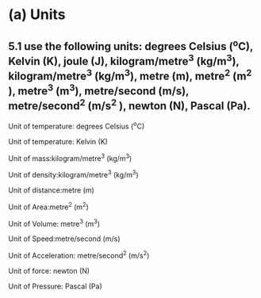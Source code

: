 # (a) Units

## **5.1 use the following units: degrees Celsius (<sup>o</sup>C), Kelvin (K), joule (J), kilogram/metre<sup>3</sup> (kg/m<sup>3</sup>), kilogram/metre<sup>3</sup> (kg/m<sup>3</sup>), metre (m), metre<sup>2</sup> (m<sup>2</sup> ), metre<sup>3</sup> (m<sup>3</sup>), metre/second (m/s), metre/second<sup>2</sup> (m/s<sup>2</sup> ), newton (N), Pascal (Pa).**

Unit of temperature: degrees Celsius (<sup>o</sup>C)

Unit of temperature: Kelvin (K)

Unit of mass:kilogram/metre<sup>3</sup> (kg/m<sup>3</sup>)

Unit of density:kilogram/metre<sup>3</sup> (kg/m<sup>3</sup>)

Unit of distance:metre (m)

Unit of Area:metre<sup>2</sup> (m<sup>2</sup>)

Unit of Volume: metre<sup>3</sup> (m<sup>3</sup>)

Unit of Speed:metre/second (m/s)

Unit of Acceleration: metre/second<sup>2</sup> (m/s<sup>2</sup>)

Unit of force: newton (N)

Unit of Pressure: Pascal (Pa)

